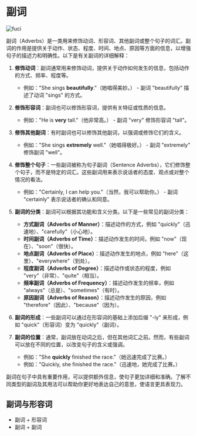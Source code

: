 # 副词

![fuci](./img/fuci.png)

副词（Adverbs）是一类用来修饰动词、形容词、其他副词或整个句子的词汇。副词的作用是提供关于动作、状态、程度、时间、地点、原因等方面的信息，以增强句子的描述力和明确性。以下是有关副词的详细解释：

1. **修饰动词**：副词通常用来修饰动词，提供关于动作如何发生的信息，包括动作的方式、频率、程度等。

   - 例如："She sings **beautifully**."（她唱得美妙。） - 副词 "beautifully" 描述了动词 "sings" 的方式。

2. **修饰形容词**：副词也可以修饰形容词，提供有关特征或性质的信息。

   - 例如："He is **very** tall."（他非常高。） - 副词 "very" 修饰形容词 "tall"。

3. **修饰其他副词**：有时副词也可以修饰其他副词，以强调或修饰它们的含义。

   - 例如："She sings **extremely** well."（她唱得极好。） - 副词 "extremely" 修饰副词 "well"。

4. **修饰整个句子**：一些副词被称为句子副词（Sentence Adverbs），它们修饰整个句子，而不是特定的词汇。这些副词用来表示说话者的态度、观点或对整个情况的看法。

   - 例如："Certainly, I can help you."（当然，我可以帮助你。） - 副词 "certainly" 表示说话者的确认和同意。

5. **副词的分类**：副词可以根据其功能和含义分类。以下是一些常见的副词分类：
   - **方式副词（Adverbs of Manner）**：描述动作的方式，例如 "quickly"（迅速地）、"carefully"（小心地）。
   - **时间副词（Adverbs of Time）**：描述动作发生的时间，例如 "now"（现在）、"soon"（很快）。
   - **地点副词（Adverbs of Place）**：描述动作发生的地点，例如 "here"（这里）、"everywhere"（到处）。
   - **程度副词（Adverbs of Degree）**：描述动作或状态的程度，例如 "very"（非常）、"quite"（相当）。
   - **频率副词（Adverbs of Frequency）**：描述动作发生的频率，例如 "always"（总是）、"sometimes"（有时）。
   - **原因副词（Adverbs of Reason）**：描述动作发生的原因，例如 "therefore"（因此）、"because"（因为）。

6. **副词的形成**：一些副词可以通过在形容词的基础上添加后缀 "-ly" 来形成，例如 "quick"（形容词）变为 "quickly"（副词）。

7. **副词的位置**：通常，副词放在动词之后，但在其他词汇之前。然而，有些副词可以放在不同的位置，以改变句子的含义或强调。

   - 例如："She **quickly** finished the race."（她迅速完成了比赛。）
   - 例如："Quickly, she finished the race."（迅速地，她完成了比赛。）

副词在句子中具有重要作用，可以提供额外信息，使句子更加详细和准确。了解不同类型的副词及其用法可以帮助你更好地表达自己的意思，使语言更具表现力。

## 副词与形容词

- 副词 + 形容词
- 副词 + 副词